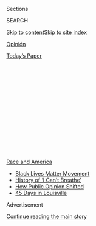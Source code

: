<div id="app">

<div>

<div>

<div>

<div class="NYTAppHideMasthead css-1q2w90k e1suatyy0">

<div class="section css-ui9rw0 e1suatyy2">

<div class="css-eph4ug er09x8g0">

<div class="css-6n7j50">

</div>

<span class="css-1dv1kvn">Sections</span>

<div class="css-10488qs">

<span class="css-1dv1kvn">SEARCH</span>

</div>

[Skip to content](#site-content)[Skip to site index](#site-index)

</div>

<div id="masthead-section-label" class="css-1wr3we4 eaxe0e00">

[Opinión](https://www.nytimes.com/es/section/opinion)

</div>

<div class="css-10698na e1huz5gh0">

</div>

</div>

<div id="masthead-bar-one" class="section hasLinks css-15hmgas e1csuq9d3">

<div class="css-uqyvli e1csuq9d0">

</div>

<div class="css-1uqjmks e1csuq9d1">

</div>

<div class="css-9e9ivx">

[](https://myaccount.nytimes.com/auth/login?response_type=cookie&client_id=vi)

</div>

<div class="css-1bvtpon e1csuq9d2">

[Today’s Paper](https://www.nytimes.com/section/todayspaper)

</div>

</div>

</div>

</div>

<div data-aria-hidden="false">

<div id="site-content" role="main">

<div>

<div class="css-1aor85t" style="opacity:0.000000001;z-index:-1;visibility:hidden">

<div class="css-1hqnpie">

<div class="css-epjblv">

<span class="css-17xtcya">[Opinión](/es/section/opinion)</span><span class="css-x15j1o">|</span><span class="css-fwqvlz">La
ocupación de Trump de las ciudades estadounidenses ha comenzado</span>

</div>

<div class="css-k008qs">

<div class="css-1iwv8en">

<span class="css-18z7m18"></span>

<div>

</div>

</div>

<span class="css-1n6z4y">https://nyti.ms/3eUXfKK</span>

<div class="css-1705lsu">

<div class="css-4xjgmj">

<div class="css-4skfbu" role="toolbar" data-aria-label="Social Media Share buttons, Save button, and Comments Panel with current comment count" data-testid="share-tools">

  - 
  - 
  - 
  - 
    
    <div class="css-6n7j50">
    
    </div>

  - 

</div>

</div>

</div>

</div>

</div>

</div>

<div id="NYT_TOP_BANNER_REGION" class="css-13pd83m">

<div>

<div id="styln-prism-menu-1590763508878" class="section interactive-content interactive-size-medium css-1edisqu">

<div class="css-17ih8de interactive-body">

<div id="scroll-container" class="css-1gj85ro">

[<span class="styln-title-wrap"><span class="css-1pje3qr">Race
and</span><span class="css-1pje3qr">
America</span></span>](https://www.nytimes.com/news-event/george-floyd-protests-minneapolis-new-york-los-angeles?action=click&pgtype=Article&state=default&region=TOP_BANNER&context=storylines_menu)

  - [Black Lives Matter
    Movement](https://www.nytimes.com/interactive/2020/07/03/us/george-floyd-protests-crowd-size.html?action=click&pgtype=Article&state=default&region=TOP_BANNER&context=storylines_menu)
  - [History of ‘I Can’t
    Breathe’](https://www.nytimes.com/interactive/2020/06/28/us/i-cant-breathe-police-arrest.html?action=click&pgtype=Article&state=default&region=TOP_BANNER&context=storylines_menu)
  - [How Public Opinion
    Shifted](https://www.nytimes.com/interactive/2020/06/10/upshot/black-lives-matter-attitudes.html?action=click&pgtype=Article&state=default&region=TOP_BANNER&context=storylines_menu)
  - [45 Days in
    Louisville](https://www.nytimes.com/interactive/2020/07/16/us/black-lives-matter-protests-louisville-breonna-taylor.html?action=click&pgtype=Article&state=default&region=TOP_BANNER&context=storylines_menu)

</div>

</div>

</div>

</div>

</div>

<div id="top-wrapper" class="css-1sy8kpn">

<div id="top-slug" class="css-l9onyx">

Advertisement

</div>

[Continue reading the main story](#after-top)

<div class="ad top-wrapper" style="text-align:center;height:100%;display:block;min-height:250px">

<div id="top" class="place-ad" data-position="top" data-size-key="top">

</div>

</div>

<div id="after-top">

</div>

</div>

<div>

<div class="css-v5btjw etb61u70">

<div class="css-v05ibm etb61u71">

[Opinión](/es/section/opinion)

</div>

</div>

<div id="sponsor-wrapper" class="css-1hyfx7x">

<div id="sponsor-slug" class="css-19vbshk">

Supported by

</div>

[Continue reading the main story](#after-sponsor)

<div id="sponsor" class="ad sponsor-wrapper" style="text-align:center;height:100%;display:block">

</div>

<div id="after-sponsor">

</div>

</div>

<div class="css-186x18t">

Comentario

</div>

<div class="css-1vkm6nb ehdk2mb0">

# La ocupación de Trump de las ciudades estadounidenses ha comenzado

</div>

Manifestantes en Portland fueron detenidos en las calles sin orden
judicial por agentes no identificados. Y se anunció que en Chicago
podría suceder lo mismo. ¿Ya podemos llamarlo fascismo?

<div class="css-79elbk" data-testid="photoviewer-wrapper">

<div class="css-z3e15g" data-testid="photoviewer-wrapper-hidden">

</div>

<div class="css-1a48zt4 ehw59r15" data-testid="photoviewer-children">

![<span class="css-16f3y1r e13ogyst0" data-aria-hidden="true">Agente
federales se enfrentan a manifestantes de Black Lives Matter en
Portland, Oreton, el lunes
20.</span><span class="css-cnj6d5 e1z0qqy90" itemprop="copyrightHolder"><span class="css-1ly73wi e1tej78p0">Credit...</span><span><span>Noah
Berger/Associated
Press</span></span></span>](https://static01.nyt.com/images/2020/07/20/opinion/22Goldberg-ES/merlin_174758376_bccbfa52-6fd1-4e3b-ba2a-fc349006e4b4-articleLarge.jpg?quality=75&auto=webp&disable=upscale)

</div>

</div>

<div class="css-18e8msd">

<div class="css-vp77d3 epjyd6m0">

<div class="css-hus3qt ey68jwv0" data-aria-hidden="true">

[![Michelle
Goldberg](https://static01.nyt.com/images/2018/04/02/opinion/michelle-goldberg/michelle-goldberg-thumbLarge.png
"Michelle Goldberg")](https://www.nytimes.com/by/michelle-goldberg)

</div>

<div class="css-1baulvz">

Por [<span class="css-1baulvz last-byline" itemprop="name">Michelle
Goldberg</span>](https://www.nytimes.com/by/michelle-goldberg)

<div class="css-8atqhb">

Es columnista de The New York Times.

</div>

</div>

</div>

  - 22 de julio de 2020

  - 
    
    <div class="css-4xjgmj">
    
    <div class="css-d8bdto" role="toolbar" data-aria-label="Social Media Share buttons, Save button, and Comments Panel with current comment count" data-testid="share-tools">
    
      - 
      - 
      - 
      - 
        
        <div class="css-6n7j50">
        
        </div>
    
      - 
    
    </div>
    
    </div>

</div>

<div class="css-mdjrty">

[Read in
English](https://www.nytimes.com/2020/07/20/opinion/portland-protests-trump.html "Read in English")

</div>

</div>

<div class="section meteredContent css-1r7ky0e" name="articleBody" itemprop="articleBody">

<div class="css-1fanzo5 StoryBodyCompanionColumn">

<div class="css-53u6y8">

[Regístrate para recibir nuestro
boletín](https://www.nytimes.com/newsletters/el-times) con lo mejor de
The New York Times.

-----

Un mes después de la toma de posesión de Donald Trump, un historiador de
la Universidad de Yale, Timothy Snyder, publicó el libro superventas
*Sobre la tiranía: Veinte lecciones que aprender del siglo XX*. Fue
parte de una pequeña cascada de títulos que tenían la intención de
ayudar a los estadounidenses a encontrar su rumbo a medida que el nuevo
presidente atacaba la democracia liberal.

Una de las lecciones de Snyder fue: “Desconfía de las fuerzas
paramilitares”. Escribió: “Cuando las fuerzas paramilitares partidarias
de un líder se entremezclan con la policía y las fuerzas oficiales, ha
llegado el final”. En 2017, la idea de agentes no identificados vestidos
con camuflaje que se llevaran a personas de izquierda en plena calle sin
órdenes de aprehensión podría haber parecido como una fantasía febril de
resistencia. Ahora está ocurriendo.

Según una [demanda
legal](http://opb-imgserve-production.s3-website-us-west-2.amazonaws.com/original/ag_rosenblum_xxxx_updated_complaint_1595086491349.pdf)
presentada el viernes por la fiscala general de Oregón, Ellen Rosenblum,
agentes federales “han usado vehículos particulares para manejar por el
centro de Portland, detener a manifestantes y subirlos a los vehículos
sin identificación de los agentes” desde al menos el martes pasado. Los
manifestantes no son arrestados ni se les dice por qué están siendo
retenidos.

No hay manera de conocer la afiliación de todos los agentes —han usado
uniformes militares con parches que solo dicen “Policía”—, pero The New
York Times reportó que algunos de ellos son [parte de un grupo de la
Patrulla
Fronteriza](https://www.nytimes.com/2020/07/18/us/portland-protests.html)
“que normalmente se encarga de investigar a organizaciones de
contrabando de droga”.

</div>

</div>

<div class="css-1fanzo5 StoryBodyCompanionColumn">

<div class="css-53u6y8">

El gobierno de Trump ha anunciado que tiene la intención de enviar una
fuerza similar a [otras
ciudades](https://www.motherjones.com/anti-racism-police-protest/2020/07/trump-border-patrol-cities-portland-chicago/);
el lunes 20 de julio, [el Chicago Tribune
reportó](https://www.chicagotribune.com/news/criminal-justice/ct-chicago-police-dhs-deployment-20200720-dftu5ychwbcxtg4ltarh5qnwma-story.html)
planes de desplegar a alrededor de 150 agentes federales en Chicago. “No
necesito una invitación del estado”, dijo [en Fox
News](https://twitter.com/atrupar/status/1285224329878306817?s=20) el
lunes Chad Wolf, secretario interino del Departamento de Seguridad
Nacional, y agregó: “Vamos a hacer eso, les guste que estemos ahí o no”.

En Portland, vemos cómo luce una ocupación como esa. Oregon Public
Broadcasting reportó el caso de [Mark Pettibone, de 29
años](https://www.opb.org/news/article/federal-law-enforcement-unmarked-vehicles-portland-protesters/),
que el miércoles pasado fue detenido en la calle por hombres no
identificados, subido de manera apresurada a una miniván sin distintivos
de ninguna agencia de seguridad y llevado a una celda en la corte
federal. Finalmente, fue liberado sin saber quién lo secuestró.

Un agente federal le disparó en la cabeza a Donavan La Bella, de 26
años, con munición de impacto —un tipo no letal para control de
multitudes—; La Bella fue hospitalizado y requirió cirugía
reconstructiva. En un video ampliamente difundido, un veterano de la
Marina de 53 años fue [rociado con gas pimienta y
golpeado](https://www.washingtonpost.com/nation/2020/07/20/christopher-david-portland-protest-video/)
después de acercarse a agentes federales para preguntarles sobre sus
juramentos de defender la Constitución, lo que lo dejó con dos huesos
rotos.

Existe algo particularmente aterrador en el uso de los agentes de la
Patrulla Fronteriza en contra de los disidentes estadounidenses. Después
del [ataque contra los
manifestantes](https://www.nytimes.com/es/2020/06/03/espanol/mundo/trump-foto-iglesia-protestas.html)
cerca de la Casa Blanca el mes pasado, los militares rechazaron los
intentos de Trump de usarlos en contra de los ciudadanos. Los policías
de muchas ciudades están dispuestos a violentar a los inconformes, pero
ellos están bajo el control de las autoridades locales. Por el
contrario, la Oficina de Aduanas y Protección Fronteriza (CBP, por su
sigla en inglés) de Estados Unidos está bajo el control de la autoridad
federal, tiene líderes que son [devotos
fanáticos](https://www.newyorker.com/news/news-desk/the-border-patrol-was-primed-for-president-trump)
de Trump y está saturada de políticos de extrema derecha.

“No me sorprende que Donald Trump eligió a la CBP para que fuera a
Portland e hiciera esto”, me dijo Joaquin Castro, representante
demócrata de Texas. “Ha sido una agencia muy problemática en términos
de respetar los derechos humanos y la ley”.

</div>

</div>

<div class="css-1fanzo5 StoryBodyCompanionColumn">

<div class="css-53u6y8">

Es verdad que la CBP no es una milicia extragubernamental y por ello
podría no encajar de manera precisa en el esquema que Snyder presenta en
*Sobre la tiranía*. Sin embargo, cuando hablé con Snyder el lunes,
sugirió que la distinción no es tan significativa. “El Estado tiene
permiso de usar la fuerza, pero el Estado tiene permiso de usar la
fuerza conforme a las reglas”, dijo. Estos agentes, al operar fuera de
los papeles que normalmente desempeñan, se comportan, de manera
evidente, sin ley.

Snyder señaló que la historia de la autocracia ofrece varios ejemplos de
agentes fronterizos usados en contra de enemigos del régimen.

“Esta es una forma clásica en que la violencia ocurre en regímenes
autoritarios, ya sea en la España de Franco o en el imperio ruso”, dijo
Snyder. “Las personas que están acostumbradas a cometer violencia en la
frontera luego son traídas para cometer violencia contra personas en el
interior”.

</div>

</div>

![<span class="css-16f3y1r e13ogyst0">When fascism starts to feel
normal, we’re all in
trouble.</span>](https://static01.nyt.com/images/2018/10/15/autossell/15op-fascism2/15op-fascism2-videoSixteenByNineJumbo1600.jpg)

<div class="css-1fanzo5 StoryBodyCompanionColumn">

<div class="css-53u6y8">

A Castro le preocupa que debido a que los agentes no se identifican a sí
mismos, grupos de extrema derecha podrían [fácilmente hacerse pasar por
ellos](https://twitter.com/JoaquinCastrotx/status/1284956181400899585?s=20)
para ir en contra de sus enemigos de izquierda. “Se vuelve más probable
entre más se use esta táctica”, dijo.

El viernes, la presidenta de la Cámara de Representantes, Nancy Pelosi,
[tuiteó sobre lo que pasa en
Portland](https://twitter.com/SpeakerPelosi/status/1284294427654197248?s=20):
“Trump y sus ‘stormtroopers’ \[tropas de asalto\] deben ser detenidos”
(en una posible referencia a las Camisas Pardas que ayudaron al ascenso
al poder de Adolf Hitler). No mencionó qué planea hacer el Congreso para
detenerlos, pero la Cámara de Representantes pronto votará en torno a un
proyecto de ley de asignaciones de seguridad nacional. Las personas
indignadas por las tácticas de Estado policiaco del gobierno deberían
exigir, como mínimo, que el Congreso retenga el financiamiento del
departamento hasta que esas tácticas sean detenidas.

Durante el gobierno de Trump, ha habido un debate sobre si el
autoritarismo del presidente es detenido por su incompetencia. Aquellos
que piensan que la preocupación sobre el fascismo es exagerada pueden
citar varias instancias en las que el gobierno ha sido criticado después
de exceder sus límites. Sin embargo, con demasiada frecuencia, la Casa
Blanca ha perseverado, al deformar la vida estadounidense hasta que lo
que antes parecía ser la peor situación posible se convierte en el
“statu quo”.

</div>

</div>

<div class="css-1fanzo5 StoryBodyCompanionColumn">

<div class="css-53u6y8">

Trump ha establecido que sus aliados, como Michael Flynn y Roger Stone,
están por encima de la ley. Lo que ocurra ahora nos dirá cuántos de
nosotros estamos por debajo de ella.

Michelle Goldberg ha sido columnista de Opinión desde 2017. Es autora de
varios libros sobre política, religión y derechos de las mujeres, y fue
parte de un equipo que en 2018 ganó el Premio Pulitzer por servicio
público, por reportar sobre asuntos relacionados con acoso sexual en el
lugar de trabajo.
[@michelleinbklyn](https://twitter.com/michelleinbklyn)

</div>

</div>

<div>

</div>

</div>

<div>

</div>

<div>

</div>

<div>

</div>

<div>

<div id="bottom-wrapper" class="css-1ede5it">

<div id="bottom-slug" class="css-l9onyx">

Advertisement

</div>

[Continue reading the main story](#after-bottom)

<div id="bottom" class="ad bottom-wrapper" style="text-align:center;height:100%;display:block;min-height:90px">

</div>

<div id="after-bottom">

</div>

</div>

</div>

</div>

</div>

## Site Index

<div>

</div>

## Site Information Navigation

  - [© <span>2020</span> <span>The New York Times
    Company</span>](https://help.nytimes.com/hc/en-us/articles/115014792127-Copyright-notice)

<!-- end list -->

  - [NYTCo](https://www.nytco.com/)
  - [Contact
    Us](https://help.nytimes.com/hc/en-us/articles/115015385887-Contact-Us)
  - [Work with us](https://www.nytco.com/careers/)
  - [Advertise](https://nytmediakit.com/)
  - [T Brand Studio](http://www.tbrandstudio.com/)
  - [Your Ad
    Choices](https://www.nytimes.com/privacy/cookie-policy#how-do-i-manage-trackers)
  - [Privacy](https://www.nytimes.com/privacy)
  - [Terms of
    Service](https://help.nytimes.com/hc/en-us/articles/115014893428-Terms-of-service)
  - [Terms of
    Sale](https://help.nytimes.com/hc/en-us/articles/115014893968-Terms-of-sale)
  - [Site Map](https://spiderbites.nytimes.com)
  - [Help](https://help.nytimes.com/hc/en-us)
  - [Subscriptions](https://www.nytimes.com/subscription?campaignId=37WXW)

</div>

</div>

</div>

</div>

